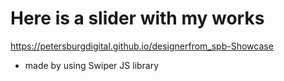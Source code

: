 # Here is a slider with my works
https://petersburgdigital.github.io/designerfrom_spb-Showcase
* made by using Swiper JS library
